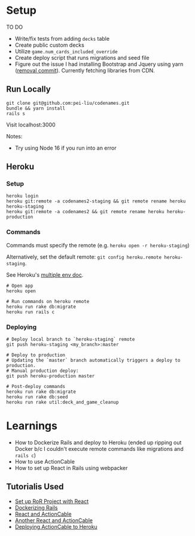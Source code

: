 # Setup
TO DO
- Write/fix tests from adding `decks` table
- Create public custom decks
- Utilize `game.num_cards_included_override`
- Create deploy script that runs migrations and seed file
- Figure out the issue I had installing Bootstrap and Jquery using yarn ([removal commit](https://github.com/pei-liu/codenames/commit/20ef8933d49f01a7c7d395b755c827bf2f68bb2d)). Currently fetching libraries from CDN.

## Run Locally
```
git clone git@github.com:pei-liu/codenames.git
bundle && yarn install
rails s
```
Visit localhost:3000

Notes:
- Try using Node 16 if you run into an error
## Heroku
### Setup
```
heroku login
heroku git:remote -a codenames2-staging && git remote rename heroku heroku-staging
heroku git:remote -a codenames2 && git remote rename heroku heroku-production
```

### Commands
Commands must specify the remote (e.g. `heroku open -r heroku-staging`)

Alternatively, set the default remote: `git config heroku.remote heroku-staging`.

See Heroku's [multiple env doc](https://devcenter.heroku.com/articles/multiple-environments).
```
# Open app
heroku open

# Run commands on heroku remote
heroku run rake db:migrate
heroku run rails c
```

### Deploying
```
# Deploy local branch to `heroku-staging` remote
git push heroku-staging <my_branch>:master

# Deploy to production
# Updating the `master` branch automatically triggers a deploy to production.
# Manual production deploy:
git push heroku-production master

# Post-deploy commands
heroku run rake db:migrate
heroku run rake db:seed
heroku run rake util:deck_and_game_cleanup
```

# Learnings
* How to Dockerize Rails and deploy to Heroku (ended up ripping out Docker b/c I couldn't execute remote commands like migrations and `rails c`)
* How to use ActionCable
* How to set up React in Rails using webpacker

## Tutorialis Used
* [Set up RoR Project with React](https://www.digitalocean.com/community/tutorials/how-to-set-up-a-ruby-on-rails-project-with-a-react-frontend)
* [Dockerizing Rails](https://iridakos.com/programming/2019/04/07/dockerizing-a-rails-application)
* [React and ActionCable](https://dev.to/christiankastner/react-and-actioncable-1gbh)
* [Another React and ActionCable](https://medium.com/javascript-in-plain-english/integrating-actioncable-with-react-9f946b61556e)
* [Deploying ActionCable to Heroku](https://willschenk.com/articles/2016/deploying-actioncable-on-heroku/)
